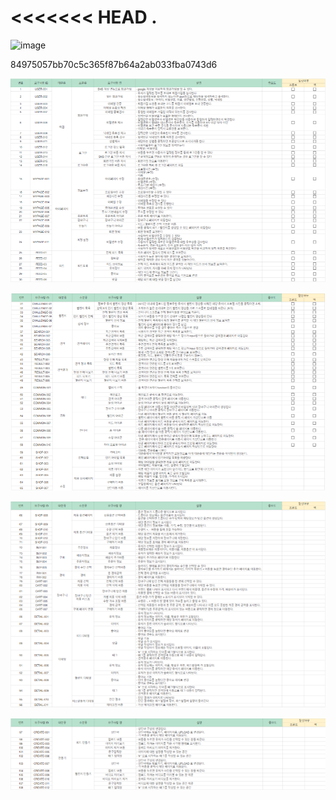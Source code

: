 <<<<<<< HEAD
.
=======
![image](/uploads/e85c930e2502290b631af08b3534834b/image.png)

84975057bb70c5c365f87b64a2ab033fba0743d6

![](readme/2023-07-19-17-54-31-image.png)

![](readme/2023-07-19-17-54-49-image.png)

![](readme/2023-07-19-17-55-07-image.png)

![](readme/2023-07-19-17-55-26-image.png)
